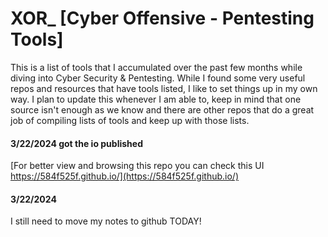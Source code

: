 # XOR_ [Cyber Offensive - Pentesting Tools]
This is a list of tools that I accumulated over the past few months while diving into Cyber Security & Pentesting.
While I found some very useful repos and resources that have tools listed, I like to set things up in my own way.
I plan to update this whenever I am able to, keep in mind that one source isn't enough as we know and there are other repos that do a great job of compiling lists of tools and keep up with those lists.

#### 3/22/2024 got the io published
[For better view and browsing this repo you can check this UI https://584f525f.github.io/](https://584f525f.github.io/)

#### 3/22/2024
I still need to move my notes to github
TODAY!